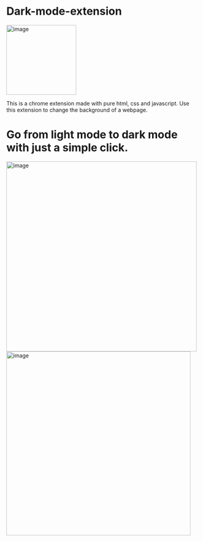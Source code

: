 # Dark-mode-extension
<img width="182" alt="image" src="https://user-images.githubusercontent.com/85433137/161432636-a3f256b8-c25a-4346-aee8-c184c954fcee.png">

This is a chrome extension made with pure html, css and javascript.
Use this extension to change the background of a webpage.

# Go from light mode to dark mode with just a simple click.
<img width="496" alt="image" src="https://user-images.githubusercontent.com/85433137/161432871-419bdb1f-943f-4bbc-816d-224179743b06.png">           <img width="480" alt="image" src="https://user-images.githubusercontent.com/85433137/161432895-566e4c14-c223-460d-80f2-baae8fbc36ea.png">
